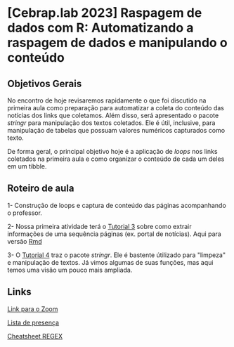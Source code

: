 # [Cebrap.lab 2023] Raspagem de dados com R: Automatizando a raspagem de dados e manipulando o conteúdo

## Objetivos Gerais

No encontro de hoje revisaremos rapidamente o que foi discutido na primeira aula como preparação para automatizar a coleta do conteúdo das notícias dos links que coletamos. Além disso, será apresentado o pacote *stringr* para manipulação dos textos coletados. Ele é útil, inclusive, para manipulação de tabelas que possuam valores numéricos capturados como texto.

De forma geral, o principal objetivo hoje é a aplicação de *loops* nos links coletados na primeira aula e como organizar o conteúdo de cada um deles em um tibble.

## Roteiro de aula

1- Construção de loops e captura de conteúdo das páginas acompanhando o professor.

2- Nossa primeira atividade terá o [Tutorial 3](https://github.com/thiagomeireles/cebraplab_raspagem_2023/blob/main/tutoriais/Tutorial_03.md) sobre como extrair informações de uma sequência páginas (ex. portal de notícias). Aqui para versão [Rmd](https://github.com/thiagomeireles/cebraplab_raspagem_2023/blob/main/tutoriais/Tutorial_03.Rmd)

3- O [Tutorial 4](https://github.com/thiagomeireles/cebraplab_raspagem_2023/blob/main/tutoriais/Tutorial_04.md) traz o pacote *stringr*. Ele é bastente útilizado para "limpeza" e manipulação de textos. Já vimos algumas de suas funções, mas aqui temos uma visão um pouco mais ampliada.


## Links
 
[Link para o Zoom](https://us06web.zoom.us/j/82090809520?pwd=ta6al3qiWGrgOWaoKPzni2fxucurbW.1)

[Lista de presença](https://docs.google.com/spreadsheets/d/1bSBtkgPy66xWR9cmXanpTkj9bnPyynn0KcPi5tSiYaw/edit?exids=71471476,71471470&pli=1#gid=764662017)

[Cheatsheet REGEX](https://evoldyn.gitlab.io/evomics-2018/ref-sheets/R_strings.pdf)